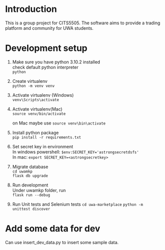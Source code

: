 # Introduction
This is a group project for CITS5505. The software aims to provide a trading platform and community for UWA students.

# Development setup
1. Make sure you have python 3.10.2 installed  
   check default python interpreter  
   `python`

2. Create virtualenv  
   `python -m venv venv`  

3. Activate virtualenv (Windows)  
   `venv\Scripts\activate`
   
4. Activate virtualenv(Mac)  
   `source venv/bin/activate`

   on Mac maybe use `source venv\bin\activate`

5. Install python package  
   `pip install -r requirements.txt`  

6. Set secret key in environment  
   In windows powershell: `$env:SECRET_KEY='astrongsecretdsfs'`  
   In mac: `export SECRET_KEY=<astrongsecretkey>`

7. Migrate database  
   `cd uwamkp`  
   `flask db upgrade`

8. Run development  
   Under uwamkp folder, run  
   `flask run --debug`  

9. Run Unit tests and Selenium tests
   `cd uwa-marketplace` 
   `python -m unittest discover`


# Add some data for dev
Can use insert_dev_data.py to insert some sample data.
